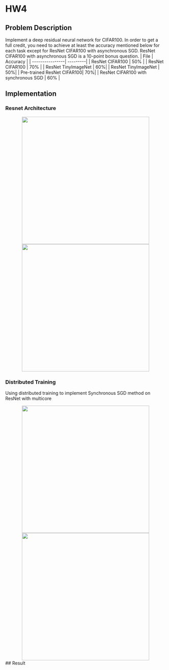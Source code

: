 # HW4
## Problem Description
Implement a deep residual neural network for CIFAR100. 
In order to get a full credit, you need to achieve at least the accuracy mentioned below for
each task except for ResNet CIFAR100 with asynchronous SGD. ResNet CIFAR100 with
asynchronous SGD is a 10-point bonus question.
|       File      | Accuracy |
| ----------------| ---------|
| ResNet CIFAR100 |   50%    |
| ResNet CIFAR100 |   70%    |
| ResNet TinyImageNet |   60%|
| ResNet TinyImageNet |   50%|
| Pre-trained ResNet CIFAR100|  70%|
| ResNet CIFAR100 with synchronous SGD |  60% |
## Implementation
### Resnet Architecture
<div align=center>
	<img src = "https://github.com/leo811121/UIUC-CS-547-Deep-Learning/blob/master/HW4/Image/Resnet_2.PNG" width="400">
  <img src = "https://github.com/leo811121/UIUC-CS-547-Deep-Learning/blob/master/HW4/Image/Resnet_1.png" width="400">
</div>

### Distributed Training
Using distributed training to implement Synchronous SGD method on ResNet with multicore
<div align=center>
	<img src = "https://github.com/leo811121/UIUC-CS-547-Deep-Learning/blob/master/HW4/Image/Sync_alg.png" width="400">
  <img src = "https://github.com/leo811121/UIUC-CS-547-Deep-Learning/blob/master/HW4/Image/All_reduce.PNG" width="400">
</div>
## Result


